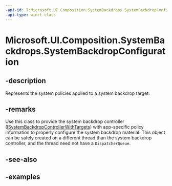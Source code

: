 ```yaml
---
-api-id: T:Microsoft.UI.Composition.SystemBackdrops.SystemBackdropConfiguration
-api-type: winrt class
---
```


# Microsoft.UI.Composition.SystemBackdrops.SystemBackdropConfiguration

<!--
public sealed class SystemBackdropConfiguration
-->


## -description

Represents the system policies applied to a system backdrop target.

## -remarks

Use this class to provide the system backdrop controller ([ISystemBackdropControllerWithTargets](isystembackdropcontrollerwithtargets.md)) with app-specific policy information to properly configure the system backdrop material. This object can be safely created on a different thread than the system backdrop controller, and the thread need not have a `DispatcherQueue`.

## -see-also

## -examples


